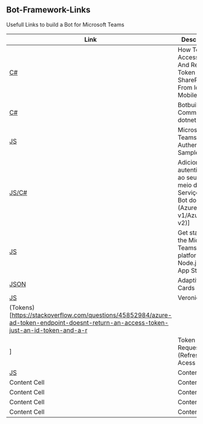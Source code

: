 ## Bot-Framework-Links
Usefull Links to build a Bot for Microsoft Teams

| Link  | Description |
| ------------- | ------------- |
| [C#](https://www.c-sharpcorner.com/article/how-to-get-access-token-and-refresh-token-for-sharepoint-from-ionic-3-mobile-app/) | How To Get Access Token And Refresh Token For SharePoint From Ionic 3 Mobile App  |
| [C#](https://github.com/BotBuilderCommunity/botbuilder-community-dotnet)  | Botbuilder Community dotnet  |
| [JS](https://github.com/OfficeDev/microsoft-teams-sample-auth-node/tree/e84020562d7c8b83f4a357a4a4d91298c5d2989d)  | Microsoft Teams Authentication Sample  |
| [JS/C#](https://docs.microsoft.com/pt-br/azure/bot-service/bot-builder-authentication?view=azure-bot-service-4.0&tabs=javascript)  | Adicionar autenticação ao seu bot por meio do Serviço de Bot do Azure (Azure AD v1/Azure AD v2)] |
| [JS](https://docs.microsoft.com/en-us/microsoftteams/platform/get-started/get-started-nodejs-app-studio)  | Get started on the Microsoft Teams platform with Node.js and App Studio  |
| [JSON](https://acdesignerbeta.azurewebsites.net/)  | Adaptive Cards - Editor  |
| [JS](https://github.com/SharePoint/PnP/tree/master/Solutions/O365.Modern.Provisioning/VeronicaBot)| Veronica BOT  |
| (Tokens)[https://stackoverflow.com/questions/45852984/azure-ad-token-endpoint-doesnt-return-an-access-token-just-an-id-token-and-a-r
]  | Token Request (Refresh & Acess Token)  |
| [JS]()  | Content Cell  |
| Content Cell  | Content Cell  |
| Content Cell  | Content Cell  |
| Content Cell  | Content Cell  |
| Content Cell  | Content Cell  |



